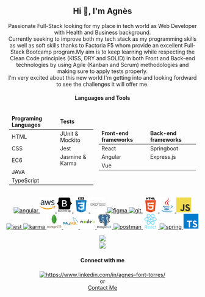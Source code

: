 <h2 align="center">Hi 🤘, I'm Agnès</h2>
<p align="center">Passionate Full-Stack looking for my place in tech world as Web Developer with Health and Business background.
</br>
Currently seeking to improve both my tech stack as my programming skills as well as soft skills  thanks to Factoria F5 whom provide an excellent Full-Stack Bootcamp program.My aim is to keep learning while respecting the Clean Code principles (KISS, DRY and SOLID) in both Front and Back-end technologies by using Agile (Kanban and Scrum) methodologies and making sure to apply tests properly.
</br>
I'm very excited about this new world I'm getting into and looking fordward to see the challenges it will offer me.</p>

<h4 align="center">Languages and Tools</h4>

<table align="center">
    <thead>
        <tr>
            <td><table>
    <thead>
        <tr>
          <td> <strong>Programing Languages </strong>	</td>
            <td><strong>Tests</strong></td>
        </tr>
    </thead>
    <tbody>
        <tr>
            <td>HTML</td>
            <td>JUnit &amp; Mockito</td>
        </tr>
        <tr>
            <td>CSS</td>
            <td>Jest</td>
        </tr>
        <tr>
            <td>EC6</td>
            <td>Jasmine &amp; Karma</td>
        </tr>
        <tr>
            <td>JAVA</td>
            <td></td>
        </tr>
        <tr>
            <td>TypeScript</td>
            <td></td>
        </tr>
</tbody>
  </table></td>
            <td> <table>
 <thead>
        <tr>
            <td><strong>Front-end frameworks</strong></td>
            <td><strong>Back-end frameworks</strong></td>
        </tr>
 </thead>
<tbody>
        <tr>
            <td>React</td>
            <td>Springboot</td>
        </tr>
        <tr>
            <td>Angular</td>
            <td>Express.js</td>
        </tr>
    <tr>
            <td>Vue</td>
        </tr>
    </tbody>
</table></td>
        </tr>
    </thead>
    </tbody>
</table>

<p align="center"> <a href="https://angular.io" target="_blank" rel="noreferrer"> <img src="https://angular.io/assets/images/logos/angular/angular.svg" alt="angular" width="40" height="40"/> </a> <a href="https://aws.amazon.com" target="_blank" rel="noreferrer"> <img src="https://raw.githubusercontent.com/devicons/devicon/master/icons/amazonwebservices/amazonwebservices-original-wordmark.svg" alt="aws" width="40" height="40"/> </a> <a href="https://getbootstrap.com" target="_blank" rel="noreferrer"> <img src="https://raw.githubusercontent.com/devicons/devicon/master/icons/bootstrap/bootstrap-plain-wordmark.svg" alt="bootstrap" width="40" height="40"/> </a> <a href="https://www.w3schools.com/css/" target="_blank" rel="noreferrer"> <img src="https://raw.githubusercontent.com/devicons/devicon/master/icons/css3/css3-original-wordmark.svg" alt="css3" width="40" height="40"/> </a> <a href="https://expressjs.com" target="_blank" rel="noreferrer"> <img src="https://raw.githubusercontent.com/devicons/devicon/master/icons/express/express-original-wordmark.svg" alt="express" width="40" height="40"/> </a> <a href="https://www.figma.com/" target="_blank" rel="noreferrer"> <img src="https://www.vectorlogo.zone/logos/figma/figma-icon.svg" alt="figma" width="40" height="40"/> </a> <a href="https://git-scm.com/" target="_blank" rel="noreferrer"> <img src="https://www.vectorlogo.zone/logos/git-scm/git-scm-icon.svg" alt="git" width="40" height="40"/> </a> <a href="https://www.w3.org/html/" target="_blank" rel="noreferrer"> <img src="https://raw.githubusercontent.com/devicons/devicon/master/icons/html5/html5-original-wordmark.svg" alt="html5" width="40" height="40"/> </a> <a href="https://www.java.com" target="_blank" rel="noreferrer"> <img src="https://raw.githubusercontent.com/devicons/devicon/master/icons/java/java-original.svg" alt="java" width="40" height="40"/> </a> <a href="https://developer.mozilla.org/en-US/docs/Web/JavaScript" target="_blank" rel="noreferrer"> <img src="https://raw.githubusercontent.com/devicons/devicon/master/icons/javascript/javascript-original.svg" alt="javascript" width="40" height="40"/> </a> <a href="https://jestjs.io" target="_blank" rel="noreferrer"> <img src="https://www.vectorlogo.zone/logos/jestjsio/jestjsio-icon.svg" alt="jest" width="40" height="40"/> </a> <a href="https://karma-runner.github.io/latest/index.html" target="_blank" rel="noreferrer"> <img src="https://raw.githubusercontent.com/detain/svg-logos/780f25886640cef088af994181646db2f6b1a3f8/svg/karma.svg" alt="karma" width="40" height="40"/> </a> <a href="https://www.mongodb.com/" target="_blank" rel="noreferrer"> <img src="https://raw.githubusercontent.com/devicons/devicon/master/icons/mongodb/mongodb-original-wordmark.svg" alt="mongodb" width="40" height="40"/> </a> <a href="https://www.mysql.com/" target="_blank" rel="noreferrer"> <img src="https://raw.githubusercontent.com/devicons/devicon/master/icons/mysql/mysql-original-wordmark.svg" alt="mysql" width="40" height="40"/> </a> <a href="https://nodejs.org" target="_blank" rel="noreferrer"> <img src="https://raw.githubusercontent.com/devicons/devicon/master/icons/nodejs/nodejs-original-wordmark.svg" alt="nodejs" width="40" height="40"/> </a> <a href="https://www.postgresql.org" target="_blank" rel="noreferrer"> <img src="https://raw.githubusercontent.com/devicons/devicon/master/icons/postgresql/postgresql-original-wordmark.svg" alt="postgresql" width="40" height="40"/> </a> <a href="https://postman.com" target="_blank" rel="noreferrer"> <img src="https://www.vectorlogo.zone/logos/getpostman/getpostman-icon.svg" alt="postman" width="40" height="40"/> </a> <a href="https://reactjs.org/" target="_blank" rel="noreferrer"> <img src="https://raw.githubusercontent.com/devicons/devicon/master/icons/react/react-original-wordmark.svg" alt="react" width="40" height="40"/> </a> <a href="https://spring.io/" target="_blank" rel="noreferrer"> <img src="https://www.vectorlogo.zone/logos/springio/springio-icon.svg" alt="spring" width="40" height="40"/> </a> <a href="https://www.typescriptlang.org/" target="_blank" rel="noreferrer"> <img src="https://raw.githubusercontent.com/devicons/devicon/master/icons/typescript/typescript-original.svg" alt="typescript" width="40" height="40"/> </a> </p>

<div align="center">
 <img class="img" src="https://github-readme-stats.vercel.app/api?username=afonttorres&show_icons=true" />
</div>
<div align="center">
 <img class="img" src="https://github-readme-stats.vercel.app/api/top-langs/?username=afonttorres&layout=compact" />
</div>



<h4 align="center">Connect with me</h4>

<div align="center">

<a href="https://linkedin.com/in/https://www.linkedin.com/in/agnes-font-torres/" target="blank"><img align="center" src="https://raw.githubusercontent.com/rahuldkjain/github-profile-readme-generator/master/src/images/icons/Social/linked-in-alt.svg" alt="https://www.linkedin.com/in/agnes-font-torres/" height="30" width="40" /></a>
</br> or </br> 
[Contact Me](mailto:afonttorres@gmail.com?subject=[GitHub])</div> 




